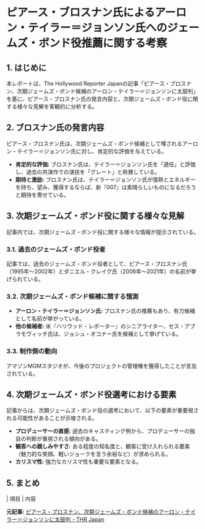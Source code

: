 # ピアース・ブロスナン氏によるアーロン・テイラー＝ジョンソン氏へのジェームズ・ボンド役推薦に関する考察

## 1. はじめに

本レポートは、The Hollywood Reporter Japanの記事「ピアース・ブロスナン、次期ジェームズ・ボンド候補のアーロン・テイラー＝ジョンソンに太鼓判」を基に、ピアース・ブロスナン氏の発言内容と、次期ジェームズ・ボンド役に関する様々な見解を客観的に分析する。

## 2. ブロスナン氏の発言内容

ピアース・ブロスナン氏は、次期ジェームズ・ボンド候補として噂されるアーロン・テイラー＝ジョンソン氏に対し、肯定的な評価を与えている。

* **肯定的な評価:** ブロスナン氏は、テイラー＝ジョンソン氏を「適任」と評価し、過去の共演作での演技を「グレート」と称賛している。
* **期待と激励:** ブロスナン氏は、テイラー＝ジョンソン氏が情熱とエネルギーを持ち、望み、獲得するならば、新『007』は素晴らしいものになるだろうと期待を寄せている。

## 3. 次期ジェームズ・ボンド役に関する様々な見解

記事内では、次期ジェームズ・ボンド役に関する様々な情報が提示されている。

### 3.1. 過去のジェームズ・ボンド役者

記事では、過去のジェームズ・ボンド役者として、ピアース・ブロスナン氏（1995年～2002年）とダニエル・クレイグ氏（2006年～2021年）の名前が挙げられている。

### 3.2. 次期ジェームズ・ボンド候補に関する憶測

* **アーロン・テイラー＝ジョンソン氏:** ブロスナン氏の推薦もあり、有力候補として名前が挙がっている。
* **他の候補者:** 米『ハリウッド・レポーター』のシニアライター、セス・アブラモヴィッチ氏は、ジョシュ・オコナー氏を候補として挙げている。

### 3.3. 制作側の動向

アマゾンMGMスタジオが、今後のプロジェクトの管理権を獲得したことが言及されている。

## 4. 次期ジェームズ・ボンド役選考における要素

記事からは、次期ジェームズ・ボンド役の選考において、以下の要素が重要視される可能性があることが示唆される。

* **プロデューサーの直感:** 過去のキャスティング例から、プロデューサーの独自の判断が重視される傾向がある。
* **観客への親しみやすさ:** ある程度の知名度と、観客に受け入れられる要素（魅力的な笑顔、軽いジョークを言う余裕など）が求められる。
* **カリスマ性:** 強力なカリスマ性も重要な要素となる。

## 5. まとめ

| 項目 | 内容 

**元記事:** [ピアース・ブロスナン、次期ジェームズ・ボンド候補のアーロン・テイラー＝ジョンソンに太鼓判 - THR Japan](https://hollywoodreporter.jp/news/103126/)